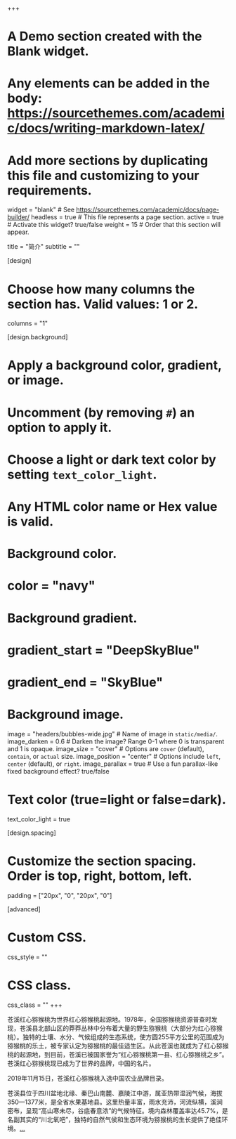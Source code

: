 +++
# A Demo section created with the Blank widget.
# Any elements can be added in the body: https://sourcethemes.com/academic/docs/writing-markdown-latex/
# Add more sections by duplicating this file and customizing to your requirements.

widget = "blank"  # See https://sourcethemes.com/academic/docs/page-builder/
headless = true  # This file represents a page section.
active = true  # Activate this widget? true/false
weight = 15  # Order that this section will appear.

title = "简介"
subtitle = ""

[design]
  # Choose how many columns the section has. Valid values: 1 or 2.
  columns = "1"

[design.background]
  # Apply a background color, gradient, or image.
  #   Uncomment (by removing `#`) an option to apply it.
  #   Choose a light or dark text color by setting `text_color_light`.
  #   Any HTML color name or Hex value is valid.

  # Background color.
  # color = "navy"
  
  # Background gradient.
  # gradient_start = "DeepSkyBlue"
  # gradient_end = "SkyBlue"
  
  # Background image.
  image = "headers/bubbles-wide.jpg"  # Name of image in `static/media/`.
  image_darken = 0.6  # Darken the image? Range 0-1 where 0 is transparent and 1 is opaque.
  image_size = "cover"  #  Options are `cover` (default), `contain`, or `actual` size.
  image_position = "center"  # Options include `left`, `center` (default), or `right`.
  image_parallax = true  # Use a fun parallax-like fixed background effect? true/false

  # Text color (true=light or false=dark).
  text_color_light = true

[design.spacing]
  # Customize the section spacing. Order is top, right, bottom, left.
  padding = ["20px", "0", "20px", "0"]

[advanced]
 # Custom CSS. 
 css_style = ""
 
 # CSS class.
 css_class = ""
+++

苍溪红心猕猴桃为世界红心猕猴桃起源地。1978年，全国猕猴桃资源普查时发现，苍溪县北部山区的莽莽丛林中分布着大量的野生猕猴桃（大部分为红心猕猴桃）。独特的土壤、水分、气候组成的生态系统，使方圆255平方公里的范围成为猕猴桃的乐土，被专家认定为猕猴桃的最佳适生区。从此苍溪也就成为了红心猕猴桃的起源地，到目前，苍溪已被国家誉为“红心猕猴桃第一县、红心猕猴桃之乡”。苍溪红心猕猴桃现已成为了世界的品牌，中国的名片。

2019年11月15日，苍溪红心猕猴桃入选中国农业品牌目录。


苍溪县位于四川盆地北缘、秦巴山南麓、嘉陵江中游，属亚热带湿润气候，海拔350—1377米，是全省水果基地县。这里热量丰富，雨水充沛，河流纵横，溪涧密布，呈现“高山寒未尽，谷底春意浓”的气候特征。境内森林覆盖率达45.7%，是名副其实的“川北氧吧”，独特的自然气侯和生态环境为猕猴桃的生长提供了绝佳环境。[...](https://baike.baidu.com/item/%E8%8B%8D%E6%BA%AA%E7%BA%A2%E5%BF%83%E7%8C%95%E7%8C%B4%E6%A1%83/5372592)


